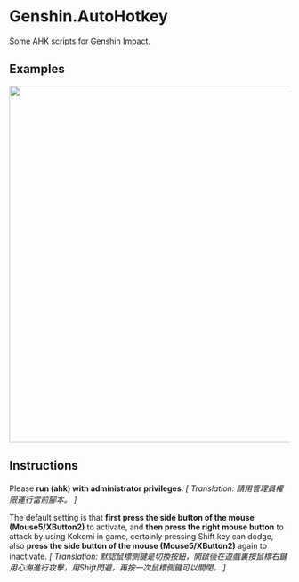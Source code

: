 # Genshin.AutoHotkey
Some AHK scripts for Genshin Impact.


## Examples
<img src="./Assets/Kokomi_Attack.gif" width=640 high=360>


## Instructions
Please **run (ahk) with administrator privileges**.
*[ Translation: 請用管理員權限運行當前腳本。 ]*

The default setting is that **first press the side button of the mouse (Mouse5/XButton2)** to activate, and **then press the right mouse button** to attack by using Kokomi in game, certainly pressing Shift key can dodge, also **press the side button of the mouse (Mouse5/XButton2)** again to inactivate.
*[ Translation: 默認鼠標側鍵是切換按鈕，開啟後在遊戲裏按鼠標右鍵用心海進行攻擊，用Shift閃避，再按一次鼠標側鍵可以關閉。 ]*
